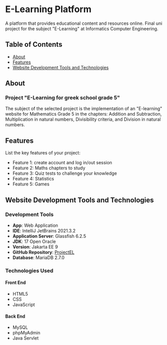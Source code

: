 # E-Learning Platform 
A platform that provides educational content and resources online. Final uni project for the subject "E-Learning" at Informatics Computer Engineering.

## Table of Contents

- [About](#about)
- [Features](#features)
- [Website Development Tools and Technologies](#website-Development-tools-and-technologies)

## About

### Project "E-Learning for greek school grade 5"

The subject of the selected project is the implementation of an "E-learning" website for Mathematics Grade 5 in the chapters: Addition and Subtraction, Multiplication in natural numbers, Divisibility criteria, and Division in natural numbers.

## Features

List the key features of your project:

- Feature 1: create account and log in/out session
- Feature 2: Maths chapters to study 
- Feature 3: Quiz tests to challenge your knowledge
- Feature 4: Statistics
- Feature 5: Games

## Website Development Tools and Technologies


### Development Tools

- **App**: Web Application
- **IDE**: IntelliJ JetBrains 2021.3.2
- **Application Server**: Glassfish 6.2.5
- **JDK**: 17 Open Oracle
- **Version**: Jakarta EE 9
- **GitHub Repository**: [ProjectEL](https://github.com/YourGitHubUsername/ProjectEL)
- **Database**: MariaDB 2.7.0

### Technologies Used

#### Front End

- HTML5
- CSS
- JavaScript

#### Back End

- MySQL
- phpMyAdmin
- Java Servlet
